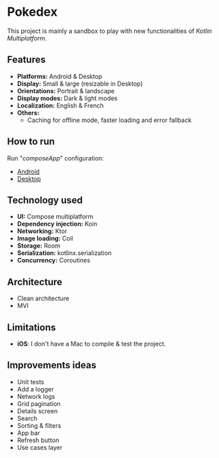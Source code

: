 # Pokedex

This project is mainly a sandbox to play with new functionalities of *Kotlin Multiplatform*.

## Features

- **Platforms:** Android & Desktop
- **Display:** Small & large (resizable in Desktop)
- **Orientations:** Portrait & landscape
- **Display modes:** Dark & light modes
- **Localization:** English & French
- **Others:**
    - Caching for offline mode, faster loading and error fallback

## How to run

Run "*composeApp*" configuration:

- [Android](https://www.jetbrains.com/help/kotlin-multiplatform-dev/compose-multiplatform-create-first-app.html#run-your-application-on-android)
- [Desktop](https://www.jetbrains.com/help/kotlin-multiplatform-dev/compose-multiplatform-create-first-app.html#run-your-application-on-desktop)

## Technology used

- **UI:** Compose multiplatform
- **Dependency injection:** Koin
- **Networking:** Ktor
- **Image loading:** Coil
- **Storage:** Room
- **Serialization:** kotlinx.serialization
- **Concurrency:** Coroutines

## Architecture

- Clean architecture
- MVI

## Limitations

- **iOS**: I don't have a Mac to compile & test the project.

## Improvements ideas

- Unit tests
- Add a logger
- Network logs
- Grid pagination
- Details screen
- Search
- Sorting & filters
- App bar
- Refresh button
- Use cases layer
